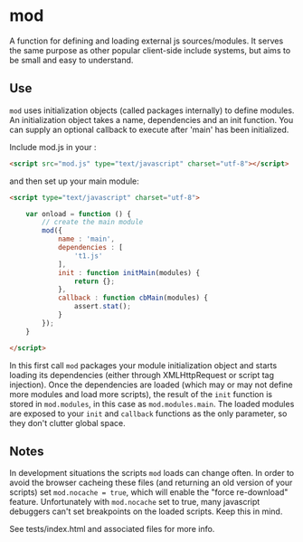 mod
=======
A function for defining and loading external js sources/modules. It serves the same purpose as other popular client-side include systems, but aims to be small and easy to understand.

Use
---
`mod` uses initialization objects (called packages internally) to define modules. An initialization object takes a name, dependencies and an init function. You can supply an optional callback to execute after 'main' has been initialized.

Include mod.js in your <head>:
	
```html
<script src="mod.js" type="text/javascript" charset="utf-8"></script>
```

and then set up your main module:

```html
<script type="text/javascript" charset="utf-8">
```
```javascript
	var onload = function () {
		// create the main module
		mod({
			name : 'main',
			dependencies : [
				't1.js'
			],
			init : function initMain(modules) {
				return {};
			},
			callback : function cbMain(modules) {
				assert.stat();
			}
		});
	}
```
```html
</script>
```

In this first call `mod` packages your module initialization object and starts loading its dependencies (either through XMLHttpRequest or script tag injection). Once the dependencies are loaded (which may or may not define more modules and load more scripts), the result of the `init` function is stored in `mod.modules`, in this case as `mod.modules.main`. The loaded modules are exposed to your `init` and `callback` functions as the only parameter, so they don't clutter global space.

Notes
-----
In development situations the scripts `mod` loads can change often. In order to avoid the browser cacheing these files (and returning an old version of your scripts) set `mod.nocache = true`, which will enable the "force re-download" feature. Unfortunately with `mod.nocache` set to true, many javascript debuggers can't set breakpoints on the loaded scripts. Keep this in mind.

See tests/index.html and associated files for more info.